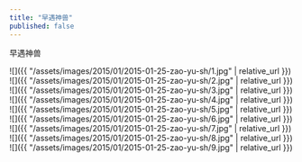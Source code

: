 ```yaml
---
title: "早遇神兽"
published: false
---
```

早遇神兽



![]({{ "/assets/images/2015/01/2015-01-25-zao-yu-sh/1.jpg" | relative_url }})
![]({{ "/assets/images/2015/01/2015-01-25-zao-yu-sh/2.jpg" | relative_url }})
![]({{ "/assets/images/2015/01/2015-01-25-zao-yu-sh/3.jpg" | relative_url }})
![]({{ "/assets/images/2015/01/2015-01-25-zao-yu-sh/4.jpg" | relative_url }})
![]({{ "/assets/images/2015/01/2015-01-25-zao-yu-sh/5.jpg" | relative_url }})
![]({{ "/assets/images/2015/01/2015-01-25-zao-yu-sh/6.jpg" | relative_url }})
![]({{ "/assets/images/2015/01/2015-01-25-zao-yu-sh/7.jpg" | relative_url }})
![]({{ "/assets/images/2015/01/2015-01-25-zao-yu-sh/8.jpg" | relative_url }})
![]({{ "/assets/images/2015/01/2015-01-25-zao-yu-sh/9.jpg" | relative_url }})
